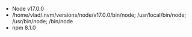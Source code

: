 - Node v17.0.0
- /home/vlad/.nvm/versions/node/v17.0.0/bin/node; /usr/local/bin/node; /usr/bin/node; /bin/node
- npm 8.1.0


